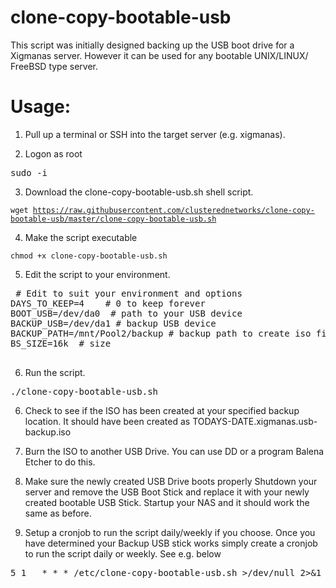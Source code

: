 # clone-copy-bootable-usb
This script was initially designed backing up the USB boot drive for a Xigmanas server.
However it can be used for any bootable UNIX/LINUX/ FreeBSD type server.

# Usage:

1. Pull up a terminal or SSH into the target server (e.g. xigmanas).

2. Logon as root
<pre>
sudo -i
</pre>

3. Download the clone-copy-bootable-usb.sh shell script.

<code>wget https://raw.githubusercontent.com/clusterednetworks/clone-copy-bootable-usb/master/clone-copy-bootable-usb.sh</code>

4. Make the script executable

<code>chmod +x clone-copy-bootable-usb.sh</code>

5. Edit the script to your environment.
 <pre>
 # Edit to suit your environment and options
DAYS_TO_KEEP=4    # 0 to keep forever
BOOT_USB=/dev/da0  # path to your USB device
BACKUP_USB=/dev/da1 # backup USB device
BACKUP_PATH=/mnt/Pool2/backup # backup path to create iso file
BS_SIZE=16k  # size 
  </pre>

6. Run the script.

<pre>
./clone-copy-bootable-usb.sh
</pre>

6. Check to see if the ISO has been created at your specified backup location.
It should have been created as TODAYS-DATE.xigmanas.usb-backup.iso

7. Burn the ISO to another USB Drive.
You can use DD or a program Balena Etcher to do this.

8. Make sure the newly created USB Drive boots properly
Shutdown your server and remove the USB Boot Stick and replace it with your newly created bootable USB Stick.   Startup your NAS and it should work the same as before.

9. Setup a cronjob to run the script daily/weekly if you choose.
Once you have determined your Backup USB stick works simply create a cronjob to run the script daily or weekly.  See e.g. below
<pre>
5 1   * * * /etc/clone-copy-bootable-usb.sh >/dev/null 2>&1
</pre>
